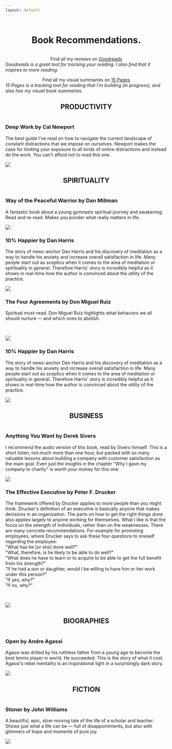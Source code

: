 ```yaml
---
layout: default
---
```


<div style="display:flex; flex-direction:column; justify-content:center; align-items:center; margin-bottom:1.5rem">
<div class="container" style="display:flex; flex-direction:column; justify-content:center; align-items:center; text-align:start">
<h1><span class="milka">Book Recommendations<span class="red">.</span></span></h1>
<p style="margin-bottom:0">Find all my reviews on <a href="https://www.goodreads.com/viktorlovgren" target="_blank">Goodreads</a></p> <span style="font-style: italic;">Goodreads is a great tool for tracking your reading. I also find that it inspires to more reading.</span>
<p style="margin-bottom:0">Find all my visual summaries on <a href="https://www.15pages.com/book-summaries" target="_blank">15 Pages</a></p>
<span style="font-style: italic;">15 Pages is a tracking tool for reading that I'm building (in progress), and also has my visual book summaries.</span>

<h2>PRODUCTIVITY</h2>
<div class="book-category">
<div class="gradient-bg card-container text-left">
<h3>Deep Work by Cal Newport</h3>
<p>The best guide I've read on how to navigate the current landscape of constant distractions that we impose on ourselves. Newport makes the case for limiting your exposure to all kinds of online distractions and instead do the work. You can't afford not to read this one.</p>
<img class="book-image" src="/assets/images/books/cal-newport-deep-work.jpg"/>
</div>
</div>

<h2>SPIRITUALITY</h2>
<div class="book-category">
<div class="gradient-bg card-container text-left">
<h3>Way of the Peaceful Warrior by Dan Millman</h3>
<p>A fantastic book about a young gymnasts spiritual journey and awakening. Read and re-read. Makes you ponder what really matters in life.
</p>
<img class="book-image" src="/assets/images/books/dan-millman-way-of-the-peaceful-warrior.jpg"/>
</div>

<div class="gradient-bg card-container text-left">
<h3>10% Happier by Dan Harris</h3>
<p>The story of news-anchor Dan Harris and his discovery of meditation as a way to handle his anxiety and increase overall satisfaction in life. Many people start out as sceptics when it comes to the area of meditation or spirituality in general. Therefore Harris' story is incredibly helpful as it shows in real-time how the author is convinced about the utility of the practice.
</p>
<img class="book-image" src="/assets/images/books/dan-harris-10-percent-happier.jpg"/>
</div>

<div class="gradient-bg card-container text-left">
<h3>The Four Agreements by Don Miguel Ruiz</h3>
<p>Spiritual must-read. Don Miguel Ruiz highlights what behaviors we all should nurture — and which ones to abolish.
</p>
<p>
<a style="text-decoration:none; color:white" href="https://drive.google.com/file/d/1l3uHKRqf0OT55Z8F44pE4lCUXMsTwJ-n/view?usp=sharing" target="_blank">Click to get my notes on the book (PDF)</a></p>
<img class="book-image" src="/assets/images/books/don-miguel-ruiz-the-four-agreements.jpg"/>
</div>

<div class="gradient-bg card-container text-left">
<h3>10% Happier by Dan Harris</h3>
<p>The story of news-anchor Dan Harris and his discovery of meditation as a way to handle his anxiety and increase overall satisfaction in life. Many people start out as sceptics when it comes to the area of meditation or spirituality in general. Therefore Harris' story is incredibly helpful as it shows in real-time how the author is convinced about the utility of the practice.
</p>
<img class="book-image" src="/assets/images/books/dan-harris-10-percent-happier.jpg"/>
</div>
</div>

<h2>BUSINESS</h2>
<div class="book-category">

<div class="gradient-bg card-container text-left">
<h3>Anything You Want by Derek Sivers</h3>
<p>I recommend the audio version of this book, read by Sivers himself. This is a short listen, not much more than one hour, but packed with so many valuable lessons about building a company with customer satisfaction as the main goal. Even just the insights in the chapter "Why I gave my company to charity" is worth your money for this one.
</p>
<img class="book-image" src="/assets/images/books/derek-sivers-anything-you-want.jpg"/>
</div>

<div class="gradient-bg card-container text-left">
<h3>The Effective Executive by Peter F. Drucker</h3>
<p>The framework offered by Drucker applies to more people than you might think. Drucker's definition of an executive is basically anyone that makes decisions in an organization. The parts on how to get the right things done also applies largely to anyone working for themselves.
What I like is that the focus on the strength of individuals, rather than on the weaknesses. There are many concrete recommendations. For example for promoting employees, where Drucker says to ask these four questions to oneself regarding the employee:
<br>
"What has he [or she] done well?"
<br>
"What, therefore, is he likely to be able to do well?"
<br>
"What does he have to learn or to acquire to be able to get the full benefit from his strength?"
<br>
"If he had a son or daughter, would I be willing to have him or her work under this person?"
<br>
"If yes, why?"
<br>
"If no, why?"
</p>
<p><a style="text-decoration:none; color:white" href="https://drive.google.com/file/d/1dAWGDdf2I9okowDZ8uoyIpxoquY6KfrR/view?usp=sharing" target="_blank">Click to get my notes on the book (PDF)</a></p>
<img class="book-image" src="/assets/images/books/peter-f-drucker-the-effective-executive.jpg"/>
</div>

</div>

<h2>BIOGRAPHIES</h2>
<div class="book-category">

<div class="gradient-bg card-container text-left">
<h3>Open by Andre Agassi</h3>
<p>
Agassi was drilled by his ruthless father from a young age to become the best tennis player in world. He succeeded. This is the story of what it cost. Agassi's rebel mentality is an inspirational light in a surprisingly dark story.
</p>

<img class="book-image" src="/assets/images/books/andre-agassi-open.jpg"/>
</div>

</div>

<h2>FICTION</h2>
<div class="book-category">

<div class="gradient-bg card-container text-left">
<h3>Stoner by John Williams</h3>
<p>
A beautiful, epic, slow-moving tale of the life of a scholar and teacher. Shows just what a life can be — full of disappointments, but also with glimmers of hope and moments of pure joy.
</p>

<img class="book-image" src="/assets/images/books/john-williams-stoner.jpg"/>
</div>

</div>

</div>
</div>
